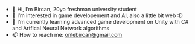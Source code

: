 - 👋 Hi, I’m Bircan, 20yo freshman university student
- 👀 I’m interested in game developement and AI, also a little bit web :D
- 🌱 I’m currently learning advanced game development on Unity with C# and Artfical Neural Network algorithms
- 📫 How to reach me: onlebircan@gmail.com

<!---
SpriginD/SpriginD is a ✨ special ✨ repository because its `README.md` (this file) appears on your GitHub profile.
You can click the Preview link to take a look at your changes.
--->
